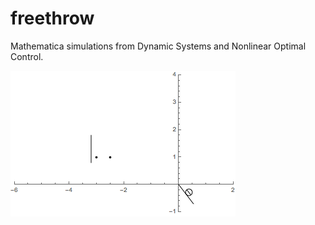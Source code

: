 # freethrow

Mathematica simulations from Dynamic Systems and Nonlinear Optimal Control.

![Image Deleted](https://github.com/gerikzatorski/freethrow/blob/master/me314_final/FreeThrowSimulation.gif?raw=true)



